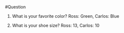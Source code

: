 #Question
1. What is your favorite color?
Ross: Green,
Carlos: Blue

2. What is your shoe size?
Ross: 13,
Carlos: 10
